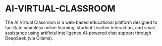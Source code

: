 # AI-VIRTUAL-CLASSROOM
The AI Virtual Classroom is a web-based educational platform designed to facilitate seamless online learning, student-teacher interaction, and smart assistance using artificial intelligence.AI-powered chat support through DeepSeek (via Ollama).
